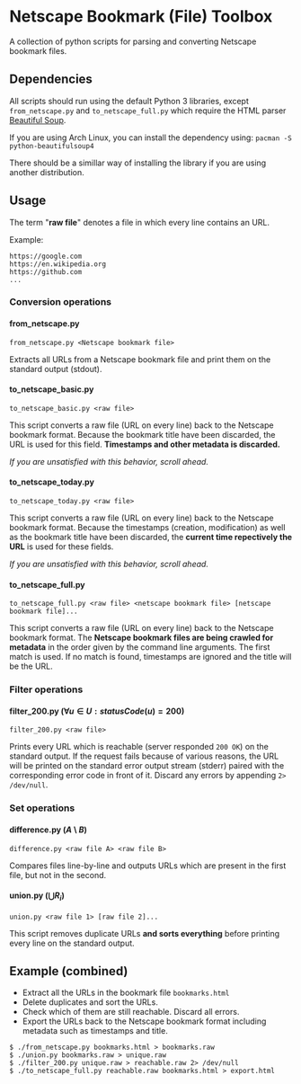 # Netscape Bookmark (File) Toolbox

A collection of python scripts for parsing and converting Netscape bookmark files.

## Dependencies

All scripts should run using the default Python 3 libraries,
except `from_netscape.py` and `to_netscape_full.py` which require the HTML parser
[Beautiful Soup](https://en.wikipedia.org/wiki/Beautiful_Soup_(HTML_parser)).

If you are using Arch Linux, you can install the dependency using:
`pacman -S python-beautifulsoup4`

There should be a simillar way of installing the library if you are using another distribution.

## Usage

The term "**raw file**" denotes a file in which every line contains an URL.

Example:

```
https://google.com
https://en.wikipedia.org
https://github.com
...
```

### Conversion operations

#### from_netscape.py

`from_netscape.py <Netscape bookmark file>`

Extracts all URLs from a Netscape bookmark file and print them on the
standard output (stdout).

#### to_netscape_basic.py

`to_netscape_basic.py <raw file>`

This script converts a raw file (URL on every line) back to the Netscape bookmark format.
Because the bookmark title have been discarded, the URL is used for this field.
**Timestamps and other metadata is discarded.**

*If you are unsatisfied with this behavior, scroll ahead.*

#### to_netscape_today.py

`to_netscape_today.py <raw file>`

This script converts a raw file (URL on every line) back to the Netscape bookmark format.
Because the timestamps (creation, modification) as well as the bookmark title have been discarded,
the **current time repectively the URL** is used for these fields.

*If you are unsatisfied with this behavior, scroll ahead.*

#### to_netscape_full.py

`to_netscape_full.py <raw file> <netscape bookmark file> [netscape bookmark file]...`

This script converts a raw file (URL on every line) back to the Netscape bookmark format.
The **Netscape bookmark files are being crawled for metadata** in the order given by the
command line arguments. The first match is used. If no match is found, timestamps are ignored
and the title will be the URL.

### Filter operations

#### filter_200.py $(\forall u \in U: statusCode(u) = 200)$

`filter_200.py <raw file>`

Prints every URL which is reachable (server responded `200 OK`)
on the standard output.
If the request fails because of various reasons, the URL will be printed on the
standard error output stream (stderr) paired with the corresponding error code
in front of it. Discard any errors by appending `2> /dev/null`.

### Set operations

#### difference.py $(A \setminus B)$

`difference.py <raw file A> <raw file B>`

Compares files line-by-line and outputs URLs which are present in
the first file, but not in the second.

#### union.py $(\bigcup R_i)$

`union.py <raw file 1> [raw file 2]...`

This script removes duplicate URLs **and sorts everything**
before printing every line on the standard output.

## Example (combined)

- Extract all the URLs in the bookmark file `bookmarks.html`
- Delete duplicates and sort the URLs.
- Check which of them are still reachable. Discard all errors.
- Export the URLs back to the Netscape bookmark format including metadata such as timestamps and title.

```
$ ./from_netscape.py bookmarks.html > bookmarks.raw
$ ./union.py bookmarks.raw > unique.raw
$ ./filter_200.py unique.raw > reachable.raw 2> /dev/null
$ ./to_netscape_full.py reachable.raw bookmarks.html > export.html
```
